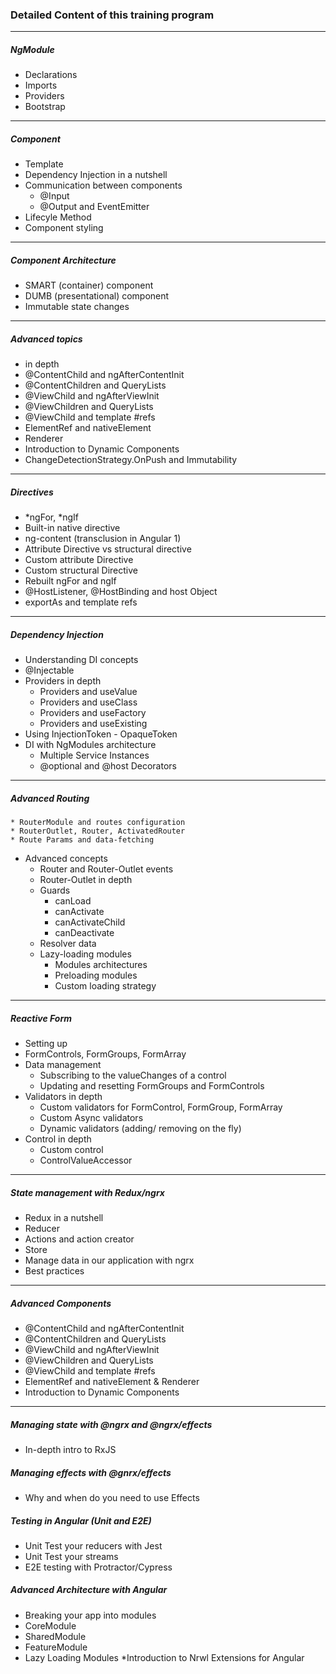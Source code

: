 ### Detailed Content of this training program

---

##### NgModule

* Declarations
* Imports
* Providers
* Bootstrap

---

##### Component

* Template
* Dependency Injection in a nutshell
* Communication between components
  * @Input
  * @Output and EventEmitter
* Lifecyle Method
* Component styling

---

##### Component Architecture

* SMART (container) component
* DUMB (presentational) component
* Immutable state changes

---

##### Advanced topics

* <ng-content> in depth
* @ContentChild and ngAfterContentInit
* @ContentChildren and QueryLists
* @ViewChild and ngAfterViewInit
* @ViewChildren and QueryLists
* @ViewChild and template #refs
* ElementRef and nativeElement
* Renderer
* Introduction to Dynamic Components
* ChangeDetectionStrategy.OnPush and Immutability

---

##### Directives

* *ngFor, *ngIf
* Built-in native directive
* ng-content (transclusion in Angular 1)
* Attribute Directive vs structural directive
* Custom attribute Directive
* Custom structural Directive
* Rebuilt ngFor and ngIf
* @HostListener, @HostBinding and host Object
* exportAs and template refs

---

##### Dependency Injection

* Understanding DI concepts
* @Injectable
* Providers in depth
  * Providers and useValue
  * Providers and useClass
  * Providers and useFactory
  * Providers and useExisting
* Using InjectionToken - OpaqueToken
* DI with NgModules architecture
  * Multiple Service Instances
  * @optional and @host Decorators

---

##### Advanced Routing

    * RouterModule and routes configuration
    * RouterOutlet, Router, ActivatedRouter
    * Route Params and data-fetching

* Advanced concepts
  * Router and Router-Outlet events
  * Router-Outlet in depth
  * Guards
    * canLoad
    * canActivate
    * canActivateChild
    * canDeactivate
  * Resolver data
  * Lazy-loading modules
    * Modules architectures
    * Preloading modules
    * Custom loading strategy

---

##### Reactive Form

* Setting up
* FormControls, FormGroups, FormArray
* Data management
  * Subscribing to the valueChanges of a control
  * Updating and resetting FormGroups and FormControls
* Validators in depth
  * Custom validators for FormControl, FormGroup, FormArray
  * Custom Async validators
  * Dynamic validators (adding/ removing on the fly)
* Control in depth
  * Custom control
  * ControlValueAccessor

---

##### State management with Redux/ngrx

* Redux in a nutshell
* Reducer
* Actions and action creator
* Store
* Manage data in our application with ngrx
* Best practices

---

##### Advanced Components

* @ContentChild and ngAfterContentInit
* @ContentChildren and QueryLists
* @ViewChild and ngAfterViewInit
* @ViewChildren and QueryLists
* @ViewChild and template #refs
* ElementRef and nativeElement & Renderer
* Introduction to Dynamic Components

---

##### Managing state with @ngrx and @ngrx/effects
* In-depth intro to RxJS

##### Managing effects with @gnrx/effects

* Why and when do you need to use Effects

##### Testing in Angular (Unit and E2E)
* Unit Test your reducers with Jest
* Unit Test your streams
* E2E testing with Protractor/Cypress

##### Advanced Architecture with Angular
* Breaking your app into modules
* CoreModule
* SharedModule
* FeatureModule
* Lazy Loading Modules
  \*Introduction to Nrwl Extensions for Angular
